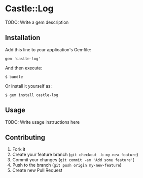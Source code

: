 # Castle::Log

TODO: Write a gem description

## Installation

Add this line to your application's Gemfile:

    gem 'castle-log'

And then execute:

    $ bundle

Or install it yourself as:

    $ gem install castle-log

## Usage

TODO: Write usage instructions here

## Contributing

1. Fork it
2. Create your feature branch (`git checkout -b my-new-feature`)
3. Commit your changes (`git commit -am 'Add some feature'`)
4. Push to the branch (`git push origin my-new-feature`)
5. Create new Pull Request
